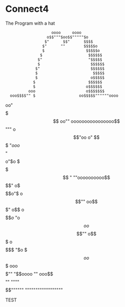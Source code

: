 Connect4
========

The Program with a hat

                        oooo     oooo
                      o$$"""$oo$$"""""$o
                     $"      $$"      $$$$
                    $"      ""        $$$$$o
                    $                  $$$$$o
                   $                    $$$$$$
                  $"                    "$$$$$
                  $                      $$$$$$
                 $"                      $$$$$$
                 $                        $$$$$
                 $                       o$$$$$
                $                       $$$$$$
                $                      o$$$$$$
              ooo                      o$$$$$$$
      ooo$$$$"" $                   oo$$$$$""""""oooo
   oo"$$$$$$$ oo"" oooooooooooooooo$$"""           o$$"oo
  o"  $$$$$$$ "$o           oo$$$$$"               $$$$o"$o
$    $$$$$$$  " ""oooooooooo$$$$"         o$      $$$$$$o"$
o     $$""               oo$$$"           o$$     o$$$$$$$o$
"o    $$             oo$$$$""            o$$$   o$$$$$$$$$$$
 "$o  $$$oo                           $$$$$$$   ooo$$$$$""
   "$$oooo ""            ooo$$$$      $$$$$$$$$$$$$$""
       """"$$$$$$$$$$$$$$$$$$$$$$$$$$$$$$""""""
                 """"""""""""""""""
                 
TEST

